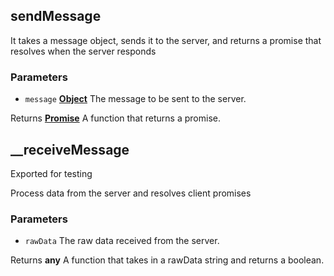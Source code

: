 <!-- Generated by documentation.js. Update this documentation by updating the source code. -->

## sendMessage

It takes a message object, sends it to the server, and returns a promise that resolves when the server responds

### Parameters

*   `message` **[Object][1]** The message to be sent to the server.

Returns **[Promise][2]** A function that returns a promise.

## \_\_receiveMessage

Exported for testing

Process data from the server and resolves client promises

### Parameters

*   `rawData`  The raw data received from the server.

Returns **any** A function that takes in a rawData string and returns a boolean.

[1]: https://developer.mozilla.org/docs/Web/JavaScript/Reference/Global_Objects/Object

[2]: https://developer.mozilla.org/docs/Web/JavaScript/Reference/Global_Objects/Promise
